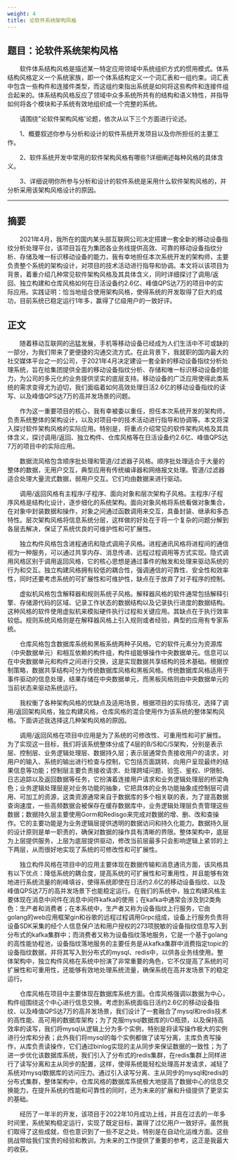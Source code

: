 ```yaml
---
weight: 4
title: 论软件系统架构风格
---
```


## 题目：论软件系统架构风格

&emsp;&emsp;软件体系结构风格是描述某一特定应用领域中系统组织方式的惯用模式。体系结构风格定义一个系统家族，即一个体系结构定义一个词汇表和一组约束。词汇表中包含一些构件和连接件类型，而这组约束指出系统是如何将这些构件和连接件组合起来的。体系结构风格反应了领域中众多系统所共有的结构和语义特性，并指导如何将各个模块和子系统有效地组织成一个完整的系统。

&emsp;&emsp;请围绕"论软件架构风格'论题，依次从以下三个方面进行论述。

&emsp;&emsp;1、概要叙述你参与分析和设计的软件系统开发项目以及你所担任的主要工作。

&emsp;&emsp;2、软件系统开发中常用的软件架构风格有哪些?详细阐述每种风格的具体含义。

&emsp;&emsp;3、详细说明你所参与分析和设计的软件系统是采用什么软件架构风格的，并分析采用该架构风格设计的原因。

---

## 摘要

&emsp;&emsp;2021年4月，我所在的国内某头部互联网公司决定搭建一套全新的移动设备指纹分析处理平台，该项目旨在为集团各业务线提供高效、可靠的移动设备指纹分析、存储及唯一标识移动设备的能力，我有幸地担任本次系统开发的架构师，主要负责整个系统的架构设计，对项目的技术活动进行指导和协调。本文将以该项目为背景，着重介绍几种常见软件架构风格及其具体含义，同时详细探讨了调用/返回、独立构建和仓库风格如何在日活设备约2.6亿、峰值QPS达7万的项目中的实际应用。实践证明：恰当地组合使用架构风格，使得系统的开发取得了巨大的成功，目前系统已稳定运行1年多，赢得了亿级用户的一致好评。

## 正文

&emsp;&emsp;随着移动互联网的迅猛发展，手机等移动设备已经成为人们生活中不可或缺的一部分，为我们带来了更便捷的沟通交流方式。在此背景下，我就职的国内最大的社交媒体平台之一的公司，于2021年4月决定建设一套全新的移动设备指纹分析处理系统，旨在给集团提供全面的移动设备指纹分析、存储和唯一标识移动设备的能力，为公司的多元化的业务提供坚实的底层支持。移动设备的广泛应用使得此类系统的需求变得尤为迫切，我们面临着如何高效处理日活2.6亿的移动设备指纹的读写、以及峰值QPS达7万的高并发场景的问题。

&emsp;&emsp;作为这一重要项目的核心，我有幸被委以重任，担任本次系统开发的架构师，负责系统整体的架构设计，以及对项目中的技术活动进行指导和协调等。本文将深入探讨软件架构风格的实际应用。特别是，将重点介绍常见的软件架构风格及其具体含义，探讨调用/返回、独立构件、仓库风格等在日活设备约2.6亿、峰值QPS达7万的项目中的实际应用。

&emsp;&emsp;数据流风格包含顺序批处理和管道/过滤器子风格。顺序批处理适合于大量的整体的数据，无用户交互，典型应用有传统编译器和网络报文处理。管道/过滤器适合处理大量流式数据，弱用户交互。它们均由数据来进行驱动。

&emsp;&emsp;调用/返回风格有主程序/子程序、面向对象和层次架构子风格。主程序/子程序风格是结构化设计，逐步细化的系统架构。面向对象风格将系统看做对象集合，在对象中封装数据和操作，对象之间通过函数调用来交互，具备封装、继承和多态特性。层次架构风格将信息系统分层，这样做的好处在于将一个复杂的问题分解到各层去解决，保证了系统优良的可维护性和可扩展性。

&emsp;&emsp;独立构件风格包含进程通讯和隐式调用子风格。进程通讯风格将进程间的通信视为一种服务，可以通过共享内存、消息传递、远程过程调用等方式实现。隐式调用风格区别于调用返回风格，它的核心思想是通过事件的触发和处理来驱动系统的行为和交互。独立构建风格拥有较低的耦合性，强调通信的可靠性、安全性和效率性，同时还要考虑系统的可扩展性和可维护性，缺点在于放弃了对子程序的控制。

&emsp;&emsp;虚拟机风格包含解释器和规则系统子风格。解释器风格的软件通常包括解释引擎、存储源代码的区域、记录工作状态的数据结构以及记录执行进度的数据结构。这种风格的软件使用虚拟机来模拟硬件执行过程和关键应用。其缺点在于执行效率较低。规则系统风格则是在解释器风格上引入规则或者经验，典型的应用有专家系统。

&emsp;&emsp;仓库风格包含数据库系统和黑板系统两种子风格。它的软件元素分为资源库（中央数据单元）和相互依赖的构件组，构件组能够操作中央数据单元。信息可以在中央数据单元和构件之间进行交换，这是实现数据共享结构的技术基础。根据控制策略，数据共享结构可分为传统数据库风格和黑板风格。传统数据库风格适用于事件驱动的信息处理，结果存储在中央数据单元，而黑板风格则由中央数据单元的当前状态来驱动系统运行。

&emsp;&emsp;我权衡了各种架构风格的优缺点及适用场景，根据项目的实际情况，选择了调用/返回架构风格，独立构建风格，仓库风格的混合使用作为该系统的整体架构风格。下面讲述我选择这几种架构风格的原因。

&emsp;&emsp;调用/返回风格在项目中应用是为了系统的可修改性、可重用性和可扩展性。为了实现这一目标，我们将该系统整体分成了4层的B/S和C/S架构，分别是表示层、控制层、业务逻辑处理层、数据持久层；表示层通常负责接收用户的请求，对用户的输入、系统的输出进行检查与控制，它包括页面跳转、向用户呈现最终的结果信息等功能；控制层主要负责接收请求、处理跨域问题、验签、鉴权、IP限制、日志追踪以及返回数据等任务，它扮演着连接用户请求和业务逻辑处理层的桥梁角色；业务逻辑处理层是对业务功能的抽象，它把具体的业务功能抽象成控制层可调用、可加工的资源，这类资源通常来自于数据库的多个相关联的表，为了提高数据查询速度，一些高频数据会被保存在缓存数据库中，业务逻辑处理层负责管理这些数据；数据持久层主要使用Gorm和Redisgo来完成对数据的增、删、改和查操作。它的主要功能是为业务逻辑层提供透明的数据访问和持久化能力。数据持久层的设计原则是单一职责的，确保对数据的操作具有清晰的界限。整体架构中，底层为上层提供服务，上层为底层提供驱动，修改当前层最多只会影响逻辑上紧邻的上下两层，从而很好地实现了系统的可修改性和可扩展性。

&emsp;&emsp;独立构件风格在项目中的应用主要体现在数据传输和消息通讯方面，该风格具有以下优点：降低系统的耦合度，提高系统的可扩展性和可重用性，并且能够有效地进行系统流量的削峰填谷，使得系统即使在日活约2.6亿的移动设备指纹、以及峰值QPS达7万的高并发场景下也能稳定运行。在我们的系统中，独立构建风格主要体现在消息中间件在消息中间件kafka的使用；在kafka中通常会涉及到2类角色：生产者和消费者；在本系统中，生产者又称为设备指纹上行服务，它由golang的web应用框架gin和谷歌的远程过程调用Grpc组成，设备上行服务负责将设备SDK采集的经个人信息保户法和用户授权的273项脱敏的设备指纹信息写入到分布式的kafka集群中；而消费者又称为设备指纹落地服务，它是一个基于golang的高性能协程池，设备指纹落地服务的主要任务是从kafka集群中消费指定topic的设备指纹数据，并将其写入到分布式的mysql、redis中，以供各业务线使用。整体架构中，独立构件风格在系统中扮演了非常重要的角色，它不仅提高了系统的可扩展性和可重用性，还能够有效地处理系统流量，确保系统在高并发场景下的稳定运行。

&emsp;&emsp;仓库风格在项目中主要体现在数据库系统方面。仓库风格强调以数据为中心，构件组围绕这个中心进行信息交换。考虑到系统面临日活约2.6亿的移动设备指纹、以及峰值QPS达7万的高并发场景，我们设计了一套融合了mysql和redis技术的高性能、高可用的数据库架构；为了克服mysql数据库的I/O瓶颈，以及保持高效率的读写，我们将mysql从逻辑上分为多个实例，特别是将读写操作极大的实例进行分库和分表；此外我们将mysql的每个实例都做了读写分离，主库负责写操作，从库负责读操作，它们通过binlog实现的主从同步来保证数据的一致性；为了进一步优化该数据库系统，我们引入了分布式的redis集群，在redis集群上同样进行了读写分离和主从同步的配置，这样，使得系统能轻松处理高并发请求，减轻了系统对mysql数据库的访问压力。通过引入读写分离、主从同步的mysql和redis的分布式集群，整体架构中，仓库风格的数据库系统极大地提高了数据中心的信息交换能力，在提升系统的性能和可靠性的同时，还为未来的扩展和升级提供了更坚实的基础。

&emsp;&emsp;经历了一年半的开发，该项目于2022年10月成功上线，并且在过去的一年多时间里，系统架构稳定运行，实现了既定目标，赢得了过亿用户一致好评。虽然我们取得了这些成就，但也意识到了一些不足之处，特别是在自动化运维方面。这些挑战带给我们宝贵的经验和教训，为未来的工作提供了重要的参考，这正是我最大的收获。
